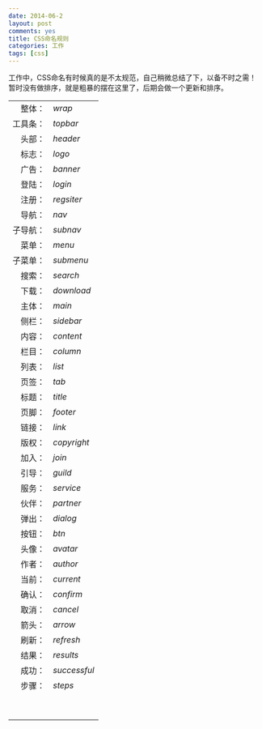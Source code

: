 ```yaml
---
date: 2014-06-2
layout: post
comments: yes
title: CSS命名规则
categories: 工作
tags: [css]
---
```


工作中，CSS命名有时候真的是不太规范，自己稍微总结了下，以备不时之需！暂时没有做排序，就是粗暴的摆在这里了，后期会做一个更新和排序。

<table cellspacing="0" cellpadding="0">
 <tbody>
  <tr>
   <td align="right">整体：</td>
   <td><em>wrap</em></td>
  </tr>
  <tr>
   <td align="right">工具条：</td>
   <td><em>topbar</em></td>
  </tr>
  <tr>
   <td align="right">头部：</td>
   <td><em>header</em></td>
  </tr>
  <tr>
   <td align="right">标志：</td>
   <td><em>logo</em></td>
  </tr>
  <tr>
   <td align="right">广告：</td>
   <td><em>banner</em></td>
  </tr>
  <tr>
   <td align="right">登陆：</td>
   <td><em>login</em></td>
  </tr>
  <tr>
   <td align="right">注册：</td>
   <td><em>regsiter</em></td>
  </tr>
  <tr>
   <td align="right">导航：</td>
   <td><em>nav</em></td>
  </tr>
  <tr>
   <td align="right">子导航：</td>
   <td><em>subnav</em></td>
  </tr>
  <tr>
   <td align="right">菜单：</td>
   <td><em>menu</em></td>
  </tr>
  <tr>
   <td align="right">子菜单：</td>
   <td><em>submenu</em></td>
  </tr>
  <tr>
   <td align="right">搜索：</td>
   <td><em>search</em></td>
  </tr>
  <tr>
   <td align="right">下载：</td>
   <td><em>download</em></td>
  </tr>
  <tr>
   <td align="right">主体：</td>
   <td><em>main</em></td>
  </tr>
  <tr>
   <td align="right">侧栏：</td>
   <td><em>sidebar</em></td>
  </tr>
  <tr>
   <td align="right">内容：</td>
   <td><em>content</em></td>
  </tr>
  <tr>
   <td align="right">栏目：</td>
   <td><em>column</em></td>
  </tr>
  <tr>
   <td align="right">列表：</td>
   <td><em>list</em></td>
  </tr>
  <tr>
   <td align="right">页签：</td>
   <td><em>tab</em></td>
  </tr>
  <tr>
   <td align="right">标题：</td>
   <td><em>title</em></td>
  </tr>
  <tr>
   <td align="right">页脚：</td>
   <td><em>footer</em></td>
  </tr>
  <tr>
   <td align="right">链接：</td>
   <td><em>link</em></td>
  </tr>
  <tr>
   <td align="right">版权：</td>
   <td><em>copyright</em></td>
  </tr>
  <tr>
   <td align="right">加入：</td>
   <td><em>join</em></td>
  </tr>
  <tr>
   <td align="right">引导：</td>
   <td><em>guild</em></td>
  </tr>
  <tr>
   <td align="right">服务：</td>
   <td><em>service</em></td>
  </tr>
  <tr>
   <td align="right">伙伴：</td>
   <td><em>partner</em></td>
  </tr>
  <tr>
   <td align="right">弹出：</td>
   <td><em>dialog</em></td>
  </tr>
  <tr>
   <td align="right">按钮：</td>
   <td><em>btn</em></td>
  </tr>
  <tr>
   <td align="right">头像：</td>
   <td><em>avatar</em></td>
  </tr>
  <tr>
   <td align="right">作者：</td>
   <td><em>author</em></td>
  </tr>
  <tr>
   <td align="right">当前：</td>
   <td><em>current</em></td>
  </tr>
  <tr>
   <td align="right">确认：</td>
   <td><em>confirm</em></td>
  </tr>
  <tr>
   <td align="right">取消：</td>
   <td><em>cancel</em></td>
  </tr>
  <tr>
   <td align="right">箭头：</td>
   <td><em>arrow</em></td>
  </tr>
  <tr>
   <td align="right">刷新：</td>
   <td><em>refresh</em></td>
  </tr>
  <tr>
   <td align="right">结果：</td>
   <td><em>results</em></td>
  </tr>
  <tr>
   <td align="right">成功：</td>
   <td><em>successful</em></td>
  </tr>
  <tr>
   <td align="right">步骤：</td>
   <td><em>steps</em></td>
  </tr>
  <tr>
   <td align="right">&nbsp;</td>
   <td>&nbsp;</td>
  </tr>
  <tr>
   <td align="right">&nbsp;</td>
   <td>&nbsp;</td>
  </tr>
 </tbody>
</table>